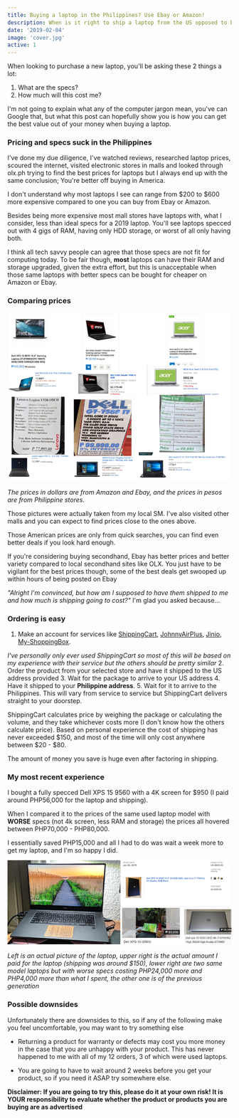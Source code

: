```yaml
---
title: Buying a laptop in the Philippines? Use Ebay or Amazon!
description: When is it right to ship a laptop from the US opposed to buying locally
date: '2019-02-04'
image: 'cover.jpg'
active: 1
---
```


When looking to purchase a new laptop, you'll be asking these 2 things a lot:

1. What are the specs?
2. How much will this cost me?

I'm not going to explain what any of the computer jargon mean, you've can Google that, but what this post can hopefully show you is how you can get the best value out of your money when buying a laptop.

### Pricing and specs suck in the Philippines

I've done my due diligence, I've watched reviews, researched laptop prices, scoured the internet, visited electronic stores in malls and looked through olx.ph trying to find the best prices for laptops but I always end up with the same conclusion; You're better off buying in America. 

I don't understand why most laptops I see can range from $200 to $600 more expensive compared to one you can buy from Ebay or Amazon. 

Besides being more expensive most mall stores have laptops with, what I consider, less than ideal specs for a 2019 laptop. You'll see laptops specced out with 4 gigs of RAM, having only HDD storage, or worst of all only having both. 

I think all tech savvy people can agree that those specs are not fit for computing today. To be fair though, **most** laptops can have their RAM and storage upgraded, given the extra effort, but this is unacceptable when those same laptops with better specs can be bought for cheaper on Amazon or Ebay. 

### Comparing prices

![Laptop prices comparison](prices.png "Laptop prices comparison")

_The prices in dollars are from Amazon and Ebay, and the prices in pesos are from Philippine stores._ 

Those pictures were actually taken from my local SM. I've also visited other malls and you can expect to find prices close to the ones above.

Those American prices are only from quick searches, you can find even better deals if you look hard enough. 

If you're considering buying secondhand, Ebay has better prices and better variety compared to local secondhand sites like OLX. You just have to be vigilant for the best prices though, some of the best deals get swooped up within hours of being posted on Ebay 

_"Alright I'm convinced, but how am I supposed to have them shipped to me and how much is shipping going to cost?"_ I'm glad you asked because...

### Ordering is easy

1. Make an account for services like [ShippingCart](https:www.shippingcart.com), [JohnnyAirPlus](https://johnnyairplus.com/), [Jinio](https://jinio.com.ph/), [My-ShoppingBox](https://my-shoppingbox.com/). 

_I've personally only ever used ShippingCart so most of this will be based on my experience with their service but the others should be pretty similar_
2. Order the product from your selected store and have it shipped to the US address provided
3. Wait for the package to arrive to your US address
4. Have it shipped to your **Philippine address**. 
5. Wait for it to arrive to the Philippines. This will vary from service to service but ShippingCart delivers straight to your doorstep.

ShippingCart calculates price by weighing the package or calculating the volume, and they take whichever costs more (I don't know how the others calculate price). Based on personal experience the cost of shipping has never exceeded $150, and most of the time will only cost anywhere between $20 - $80.

The amount of money you save is huge even after factoring in shipping. 

### My most recent experience

I bought a fully specced Dell XPS 15 9560 with a 4K screen for $950 (I paid around PHP56,000 for the laptop and shipping). 

When I compared it to the prices of the same used laptop model with **WORSE** specs (not 4k screen, less RAM and storage) the prices all hovered between PHP70,000 - PHP80,000. 

I essentially saved PHP15,000 and all I had to do was wait a week more to get my laptop, and I'm so happy I did.

![Recent purchase compared to OLX](result.png "Recent purchase compared to OLX")

_Left is an actual picture of the laptop, upper right is the actual amount I paid for the laptop (shipping was around $150), lower right are two same model laptops but with worse specs costing PHP24,000 more and PHP4,000 more than what I spent, the other one is of the previous generation_

### Possible downsides

Unfortunately there are downsides to this, so if any of the following make you feel uncomfortable, you may want to try something else

* Returning a product for warranty or defects may cost you more money in the case that you are unhappy with your product. This has never happened to me with all of my 12 orders, 3 of which were used laptops.

* You are going to have to wait around 2 weeks before you get your product, so if you need it ASAP try somewhere else.

**Disclaimer: If you are going to try this, please do it at your own risk! It is YOUR responsibility to evaluate whether the product or products you are buying are as advertised**